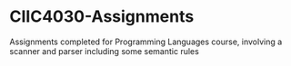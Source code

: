 # CIIC4030-Assignments
Assignments completed for Programming Languages course, involving a scanner and parser including some semantic rules
